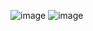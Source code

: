 ![image](https://github.com/heesoo-park/ForCodeKata/assets/80674868/31f13f0f-5508-4a55-8103-1ead1d1e6335)
![image](https://github.com/heesoo-park/ForCodeKata/assets/80674868/0ec3e5c2-1df0-4934-abda-9220adb1a5d7)
